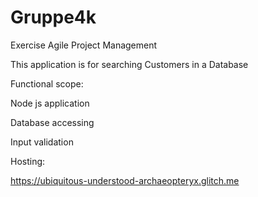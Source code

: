 # Gruppe4k
Exercise Agile Project Management

This application is for searching Customers in a Database

Functional scope: 

Node js application

Database accessing

Input validation

Hosting:

https://ubiquitous-understood-archaeopteryx.glitch.me

